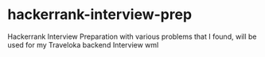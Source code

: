 # hackerrank-interview-prep
Hackerrank Interview Preparation with various problems that I found, will be used for my Traveloka backend Interview wml
